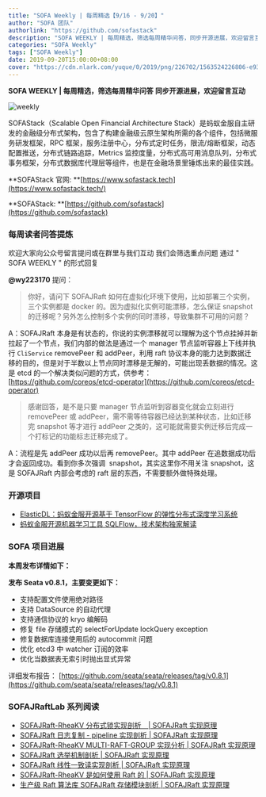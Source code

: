 ```yaml
---
title: "SOFA Weekly | 每周精选【9/16 - 9/20】"
author: "SOFA 团队"
authorlink: "https://github.com/sofastack"
description: "SOFA WEEKLY | 每周精选，筛选每周精华问答，同步开源进展，欢迎留言互动。"
categories: "SOFA Weekly"
tags: ["SOFA Weekly"]
date: 2019-09-20T15:00:00+08:00
cover: "https://cdn.nlark.com/yuque/0/2019/png/226702/1563524226806-e93607a3-1b77-4ca2-8c3c-0384ab966154.png"
---
```


**SOFA WEEKLY | 每周精选，筛选每周精华问答**
**同步开源进展，欢迎留言互动**

![weekly](https://cdn.nlark.com/yuque/0/2019/jpeg/226702/1562925824761-fc720f21-9622-437b-a783-0b0729eda119.jpeg)

SOFAStack（Scalable Open Financial Architecture Stack）是蚂蚁金服自主研发的金融级分布式架构，包含了构建金融级云原生架构所需的各个组件，包括微服务研发框架，RPC 框架，服务注册中心，分布式定时任务，限流/熔断框架，动态配置推送，分布式链路追踪，Metrics 监控度量，分布式高可用消息队列，分布式事务框架，分布式数据库代理层等组件，也是在金融场景里锤炼出来的最佳实践。

**SOFAStack 官网: **[https://www.sofastack.tech](https://www.sofastack.tech/)

**SOFAStack: **[https://github.com/sofastack](https://github.com/sofastack)

### 每周读者问答提炼

欢迎大家向公众号留言提问或在群里与我们互动
我们会筛选重点问题
通过 " SOFA WEEKLY " 的形式回复

**@wy223170** 提问：

> 你好，请问下 SOFAJRaft 如何在虚拟化环境下使用，比如部署三个实例，三个实例都是 docker 的。因为虚拟化实例可能漂移，怎么保证 snapshot 的迁移呢？另外怎么控制多个实例的同时漂移，导致集群不可用的问题？

A：SOFAJRaft 本身是有状态的，你说的实例漂移就可以理解为这个节点挂掉并新拉起了一个节点，我们内部的做法是通过一个 manager 节点监听容器上下线并执行 `CliService` removePeer 和 addPeer，利用 raft 协议本身的能力达到数据迁移的目的，但是对于半数以上节点同时漂移是无解的，可能出现丢数据的情况。这是 etcd 的一个解决类似问题的方式，供参考：[https://github.com/coreos/etcd-operator](https://github.com/coreos/etcd-operator)

> 感谢回答，是不是只要 manager 节点监听到容器变化就会立刻进行 removePeer 或 addPeer，需不需等待容器已经达到某种状态，比如迁移完 snapshot 等才进行 addPeer 之类的，这可能就需要实例迁移后完成一个打标记的功能标志迁移完成了。

A：流程是先 addPeer 成功以后再 removePeer。其中 addPeer 在追数据成功后才会返回成功。看到你多次强调  snapshot，其实这里你不用关注 snapshot，这是 SOFAJRaft 内部会考虑的 raft 层的东西，不需要额外做特殊处理。

### 开源项目

- [ElasticDL：蚂蚁金服开源基于 TensorFlow 的弹性分布式深度学习系统](/blog/alipay-deep-learning-tensorflow-elasticdl/)
- [蚂蚁金服开源机器学习工具 SQLFlow，技术架构独家解读](/blog/sqlflow-open-source/)

### SOFA 项目进展

**本周发布详情如下：**

**发布 Seata v0.8.1，主要变更如下：**

- 支持配置文件使用绝对路径
- 支持 DataSource 的自动代理
- 支持通信协议的 kryo 编解码
- 修复 file 存储模式的 selectForUpdate lockQuery exception
- 修复数据库连接使用后的 autocommit 问题
- 优化 etcd3 中 watcher 订阅的效率
- 优化当数据表无索引时抛出显式异常

详细发布报告：
[https://github.com/seata/seata/releases/tag/v0.8.1](https://github.com/seata/seata/releases/tag/v0.8.1)

### SOFAJRaftLab 系列阅读

- [SOFAJRaft-RheaKV 分布式锁实现剖析　| SOFAJRaft 实现原理](/blog/sofa-jraft-rheakv-distributedlock/)
- [SOFAJRaft 日志复制 - pipeline 实现剖析 | SOFAJRaft 实现原理](/blog/sofa-jraft-pipeline-principle/)
- [SOFAJRaft-RheaKV MULTI-RAFT-GROUP 实现分析 | SOFAJRaft 实现原理](/blog/sofa-jraft-rheakv-multi-raft-group/)
- [SOFAJRaft 选举机制剖析 | SOFAJRaft 实现原理](/blog/sofa-jraft-election-mechanism/)
- [SOFAJRaft 线性一致读实现剖析 | SOFAJRaft 实现原理](/blog/sofa-jraft-linear-consistent-read-implementation/)
- [SOFAJRaft-RheaKV 是如何使用 Raft 的 | SOFAJRaft 实现原理](/blog/sofa-jraft-rheakv/)
- [生产级 Raft 算法库 SOFAJRaft 存储模块剖析 | SOFAJRaft 实现原理](/blog/sofa-jraft-algorithm-storage-module-deep-dive/)
